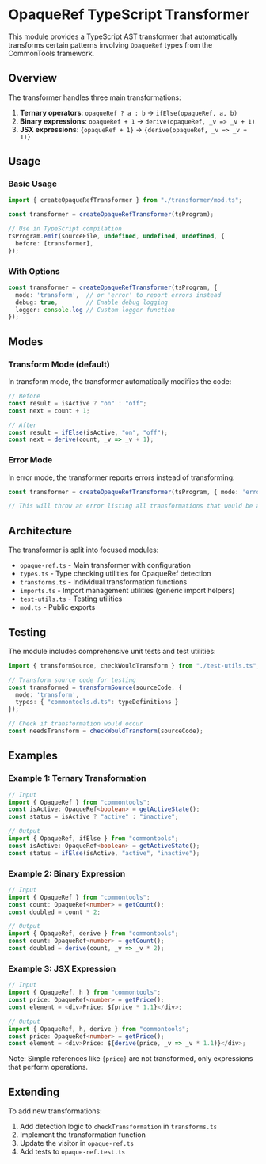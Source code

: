 # OpaqueRef TypeScript Transformer

This module provides a TypeScript AST transformer that automatically transforms certain patterns involving `OpaqueRef` types from the CommonTools framework.

## Overview

The transformer handles three main transformations:

1. **Ternary operators**: `opaqueRef ? a : b` → `ifElse(opaqueRef, a, b)`
2. **Binary expressions**: `opaqueRef + 1` → `derive(opaqueRef, _v => _v + 1)`
3. **JSX expressions**: `{opaqueRef + 1}` → `{derive(opaqueRef, _v => _v + 1)}`

## Usage

### Basic Usage

```typescript
import { createOpaqueRefTransformer } from "./transformer/mod.ts";

const transformer = createOpaqueRefTransformer(tsProgram);

// Use in TypeScript compilation
tsProgram.emit(sourceFile, undefined, undefined, undefined, {
  before: [transformer],
});
```

### With Options

```typescript
const transformer = createOpaqueRefTransformer(tsProgram, {
  mode: 'transform',  // or 'error' to report errors instead
  debug: true,        // Enable debug logging
  logger: console.log // Custom logger function
});
```

## Modes

### Transform Mode (default)

In transform mode, the transformer automatically modifies the code:

```typescript
// Before
const result = isActive ? "on" : "off";
const next = count + 1;

// After
const result = ifElse(isActive, "on", "off");
const next = derive(count, _v => _v + 1);
```

### Error Mode

In error mode, the transformer reports errors instead of transforming:

```typescript
const transformer = createOpaqueRefTransformer(tsProgram, { mode: 'error' });

// This will throw an error listing all transformations that would be applied
```

## Architecture

The transformer is split into focused modules:

- `opaque-ref.ts` - Main transformer with configuration
- `types.ts` - Type checking utilities for OpaqueRef detection
- `transforms.ts` - Individual transformation functions
- `imports.ts` - Import management utilities (generic import helpers)
- `test-utils.ts` - Testing utilities
- `mod.ts` - Public exports

## Testing

The module includes comprehensive unit tests and test utilities:

```typescript
import { transformSource, checkWouldTransform } from "./test-utils.ts";

// Transform source code for testing
const transformed = transformSource(sourceCode, { 
  mode: 'transform',
  types: { "commontools.d.ts": typeDefinitions }
});

// Check if transformation would occur
const needsTransform = checkWouldTransform(sourceCode);
```

## Examples

### Example 1: Ternary Transformation

```typescript
// Input
import { OpaqueRef } from "commontools";
const isActive: OpaqueRef<boolean> = getActiveState();
const status = isActive ? "active" : "inactive";

// Output
import { OpaqueRef, ifElse } from "commontools";
const isActive: OpaqueRef<boolean> = getActiveState();
const status = ifElse(isActive, "active", "inactive");
```

### Example 2: Binary Expression

```typescript
// Input
import { OpaqueRef } from "commontools";
const count: OpaqueRef<number> = getCount();
const doubled = count * 2;

// Output
import { OpaqueRef, derive } from "commontools";
const count: OpaqueRef<number> = getCount();
const doubled = derive(count, _v => _v * 2);
```

### Example 3: JSX Expression

```typescript
// Input
import { OpaqueRef, h } from "commontools";
const price: OpaqueRef<number> = getPrice();
const element = <div>Price: ${price * 1.1}</div>;

// Output
import { OpaqueRef, h, derive } from "commontools";
const price: OpaqueRef<number> = getPrice();
const element = <div>Price: ${derive(price, _v => _v * 1.1)}</div>;
```

Note: Simple references like `{price}` are not transformed, only expressions that perform operations.

## Extending

To add new transformations:

1. Add detection logic to `checkTransformation` in `transforms.ts`
2. Implement the transformation function
3. Update the visitor in `opaque-ref.ts`
4. Add tests to `opaque-ref.test.ts`